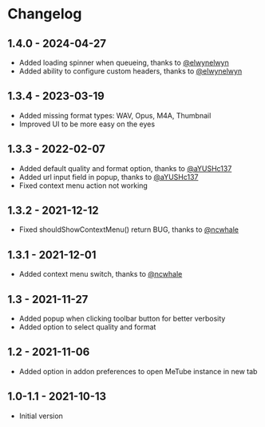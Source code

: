 # Changelog

## 1.4.0 - 2024-04-27
- Added loading spinner when queueing, thanks to [@elwynelwyn](https://github.com/elwynelwyn)
- Added ability to configure custom headers, thanks to [@elwynelwyn](https://github.com/elwynelwyn)

## 1.3.4 - 2023-03-19

- Added missing format types: WAV, Opus, M4A, Thumbnail
- Improved UI to be more easy on the eyes

## 1.3.3 - 2022-02-07

- Added default quality and format option, thanks to [@aYUSHc137](https://github.com/ayushc137)
- Added url input field in popup, thanks to [@aYUSHc137](https://github.com/ayushc137)
- Fixed context menu action not working

## 1.3.2 - 2021-12-12

- Fixed shouldShowContextMenu() return BUG, thanks to [@ncwhale](https://github.com/ncwhale)

## 1.3.1 - 2021-12-01

- Added context menu switch, thanks to [@ncwhale](https://github.com/ncwhale)
 
## 1.3 - 2021-11-27

- Added popup when clicking toolbar button for better verbosity
- Added option to select quality and format

## 1.2 - 2021-11-06

- Added option in addon preferences to open MeTube instance in new tab

## 1.0-1.1 - 2021-10-13

- Initial version
